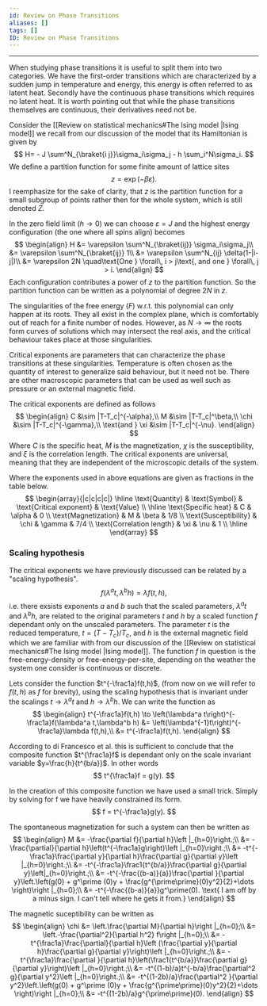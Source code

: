```yaml
---
id: Review on Phase Transitions
aliases: []
tags: []
ID: Review on Phase Transitions
---
```

************
 When studying phase transitions it is useful to split them into two categories. We have the first-order transitions which are characterized by a sudden jump in temperature and energy, this energy is often referred to as latent heat. Secondly have the continuous phase transitions which requires no latent heat. It is worth pointing out that while the phase transitions themselves are continuous, their derivatives need not be.

Consider the [[Review on statistical mechanics#The Ising model |Ising model]] we recall from our discussion of the model that its Hamiltonian is given by 
$$
H= - J \sum^N_{\braket{i j}}\sigma_i\sigma_j - h \sum_i^N\sigma_i.
$$
We define a partition function for some finite amount of lattice sites
$$
z = \exp(-\beta\varepsilon).
$$
I reemphasize for the sake of clarity, that $z$ is the partition function for a small subgroup of points rather then for the whole system, which is still denoted $Z$.


In the zero field limit $(h\to 0)$ we can choose $\varepsilon = J$ and the highest energy configuration (the one where all spins align) becomes 
$$
\begin{align}
H &= \varepsilon \sum^N_{\braket{ij}} \sigma_i\sigma_j\\
  &= \varepsilon \sum^N_{\braket{ij}} 1\\
  &= \varepsilon \sum^N_{ij} \delta(1-|i-j|)\\
  &= \varepsilon 2N \quad\text{One } \forall\, i > j\text{, and one } \forall\, j > i.
\end{align} 
$$
Each configuration contributes a power of $z$ to the partition function. So the partition function can be written as a polynomial of degree $2N$ in $z$.

The singularities of the free energy $(F)$ w.r.t. this polynomial can only happen at its roots. They all exist in the complex plane, which is comfortably out of reach for a finite number of nodes. However, as $N\to\infty$ the roots form curves of solutions which may intersect the real axis, and the critical behaviour takes place at those singularities. 

Critical exponents are parameters that can characterize the phase transitions at these singularities. Temperature is often chosen as the quantity of interest to generalize said behaviour, but it need not be. There are other macroscopic parameters that can be used as well such as pressure or an external magnetic field. 

The critical exponents are defined as follows 
$$
\begin{align}
C &\sim |T-T_c|^{-\alpha},\\
M &\sim |T-T_c|^\beta,\\
\chi &\sim |T-T_c|^{-\gamma},\\
\text{and } \xi &\sim |T-T_c|^{-\nu}.
\end{align}
$$
Where $C$ is the specific heat, $M$ is the magnetization, $\chi$ is the susceptibility, and $\xi$ is the correlation length. The critical exponents are universal, meaning that they are independent of the microscopic details of the system.

Where the exponents used in above equations are given as fractions in the table below.
$$
\begin{array}{|c|c|c|c|}
\hline
\text{Quantity} & \text{Symbol} & \text{Critical exponent} & \text{Value} \\
\hline
\text{Specific heat} & C & \alpha & 0 \\
\text{Magnetization} & M & \beta & 1/8 \\
\text{Susceptibility} & \chi & \gamma & 7/4 \\
\text{Correlation length} & \xi & \nu & 1 \\
\hline
\end{array}
$$

### Scaling hypothesis
The critical exponents we have previously discussed can be related by a "scaling hypothesis".
$$
f(\lambda^a t, \lambda^b h) = \lambda f(t,h), 
$$
i.e. there exsists exponents $a$ and $b$ such that the scaled parameters, $\lambda^a t$ and $\lambda^b h$, are related to the original parameters $t$ and $h$ by a scaled function $f$ dependant only on the unscaled parameters. The parameter $t$ is the reduced temperature, $t = (T-T_c)/T_c$, and $h$ is the external magnetic field which we are familiar with from our discussion of the [[Review on statistical mechanics#The Ising model |Ising model]]. The function $f$ in question is the free-energy-density or free-energy-per-site, depending on the weather the system one consider is continuous or discrete.

Lets consider the function $t^{-\frac1a}f(t,h)$, (from now on we will refer to $f(t,h)$ as $f$ for brevity), using the scaling hypothesis that is invariant under the scalings $t\to\lambda^a t$ and $h\to\lambda^b h$. We can write the function as
$$
\begin{align}
t^{-\frac1a}f(t,h) \to \left(\lambda^a t\right)^{-\frac1a}f(\lambda^a t,\lambda^b h) &= \left(\lambda^{-1}t\right)^{-\frac1a}\lambda f(t,h),\\
&= t^{-\frac1a}f(t,h).
\end{align}
$$

According to di Francesco et al. this is sufficient to conclude that the composite function $t^{\frac1a}f$ is dependant only on the scale invariant variable $y=\frac{h}{t^{b/a}}$. In other words
$$
t^{\frac1a}f = g(y).
$$

In the creation of this composite function we have used a small trick. Simply by solving for f we have heavily constrained its form. 
$$
f = t^{-\frac1a}g(y).
$$

The spontaneous magnetization for such a system can then be written as 
$$
\begin{align}
M &= -\frac{\partial f}{\partial h}\left |_{h=0}\right.;\\
  &= -\frac{\partial}{\partial h}\left(t^{-\frac1a}g\right)\left |_{h=0}\right.;\\
  &= -t^{-\frac1a}\frac{\partial y}{\partial h}\frac{\partial g}{\partial y}\left |_{h=0}\right.;\\
  &= -t^{-\frac1a}\frac1{t^{b/a}}\frac{\partial g}{\partial y}\left|_{h=0}\right.;\\
    &= -t^{-\frac{(b-a)}{a}}\frac{\partial }{\partial y}\left.\left(g(0) + g^\prime (0)y + \frac{g^{\prime\prime}(0)y^2}{2}+\dots \right)\right |_{h=0};\\
 &= -t^{-\frac{(b-a)}{a}}g^\prime(0). \text{ I am off by a minus sign. I can't tell where he gets it from.}
\end{align}
$$

The magnetic suceptibility can be written as
$$
\begin{align}
\chi &= \left.\frac{\partial M}{\partial h}\right |_{h=0};\\
    &= \left.-\frac{\partial^2}{\partial h^2} f\right |_{h=0};\\
    &= -t^{\frac1a}\frac{\partial}{\partial h}\left (\frac{\partial y}{\partial h}\frac{\partial g}{\partial y}\right)\left |_{h=0}\right.;\\
&= -t^{\frac1a}\frac{\partial }{\partial h}\left(\frac1{t^{b/a}}\frac{\partial g}{\partial y}\right)\left |_{h=0}\right.;\\
&= -t^{(1-b)/a}t^{-b/a}\frac{\partial^2 g}{\partial y^2}\left |_{h=0}\right.;\\
&= -t^{(1-2b)/a}\frac{\partial^2 }{\partial y^2}\left.\left(g(0) + g^\prime (0)y + \frac{g^{\prime\prime}(0)y^2}{2}+\dots \right)\right |_{h=0};\\
&= -t^{(1-2b)/a}g^{\prime\prime}(0).
\end{align}
$$

